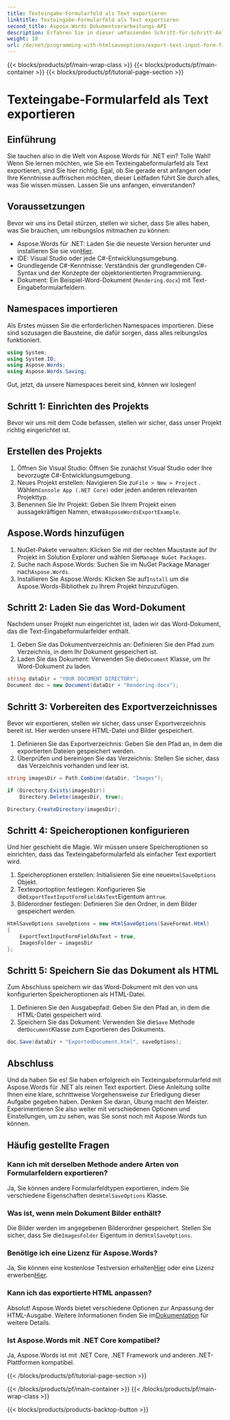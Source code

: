 ```yaml
---
title: Texteingabe-Formularfeld als Text exportieren
linktitle: Texteingabe-Formularfeld als Text exportieren
second_title: Aspose.Words Dokumentverarbeitungs-API
description: Erfahren Sie in dieser umfassenden Schritt-für-Schritt-Anleitung, wie Sie mit Aspose.Words für .NET Text-Eingabeformularfelder als einfachen Text exportieren.
weight: 10
url: /de/net/programming-with-htmlsaveoptions/export-text-input-form-field-as-text/
---
```


{{< blocks/products/pf/main-wrap-class >}}
{{< blocks/products/pf/main-container >}}
{{< blocks/products/pf/tutorial-page-section >}}

# Texteingabe-Formularfeld als Text exportieren

## Einführung

Sie tauchen also in die Welt von Aspose.Words für .NET ein? Tolle Wahl! Wenn Sie lernen möchten, wie Sie ein Texteingabeformularfeld als Text exportieren, sind Sie hier richtig. Egal, ob Sie gerade erst anfangen oder Ihre Kenntnisse auffrischen möchten, dieser Leitfaden führt Sie durch alles, was Sie wissen müssen. Lassen Sie uns anfangen, einverstanden?

## Voraussetzungen

Bevor wir uns ins Detail stürzen, stellen wir sicher, dass Sie alles haben, was Sie brauchen, um reibungslos mitmachen zu können:

-  Aspose.Words für .NET: Laden Sie die neueste Version herunter und installieren Sie sie von[Hier](https://releases.aspose.com/words/net/).
- IDE: Visual Studio oder jede C#-Entwicklungsumgebung.
- Grundlegende C#-Kenntnisse: Verständnis der grundlegenden C#-Syntax und der Konzepte der objektorientierten Programmierung.
- Dokument: Ein Beispiel-Word-Dokument (`Rendering.docx`) mit Text-Eingabeformularfeldern.

## Namespaces importieren

Als Erstes müssen Sie die erforderlichen Namespaces importieren. Diese sind sozusagen die Bausteine, die dafür sorgen, dass alles reibungslos funktioniert.

```csharp
using System;
using System.IO;
using Aspose.Words;
using Aspose.Words.Saving;
```

Gut, jetzt, da unsere Namespaces bereit sind, können wir loslegen!

## Schritt 1: Einrichten des Projekts

Bevor wir uns mit dem Code befassen, stellen wir sicher, dass unser Projekt richtig eingerichtet ist.

## Erstellen des Projekts

1. Öffnen Sie Visual Studio: Öffnen Sie zunächst Visual Studio oder Ihre bevorzugte C#-Entwicklungsumgebung.
2.  Neues Projekt erstellen: Navigieren Sie zu`File > New > Project` . Wählen`Console App (.NET Core)` oder jeden anderen relevanten Projekttyp.
3.  Benennen Sie Ihr Projekt: Geben Sie Ihrem Projekt einen aussagekräftigen Namen, etwa`AsposeWordsExportExample`.

## Aspose.Words hinzufügen

1.  NuGet-Pakete verwalten: Klicken Sie mit der rechten Maustaste auf Ihr Projekt im Solution Explorer und wählen Sie`Manage NuGet Packages`.
2.  Suche nach Aspose.Words: Suchen Sie im NuGet Package Manager nach`Aspose.Words`.
3.  Installieren Sie Aspose.Words: Klicken Sie auf`Install` um die Aspose.Words-Bibliothek zu Ihrem Projekt hinzuzufügen.

## Schritt 2: Laden Sie das Word-Dokument

Nachdem unser Projekt nun eingerichtet ist, laden wir das Word-Dokument, das die Text-Eingabeformularfelder enthält.

1. Geben Sie das Dokumentverzeichnis an: Definieren Sie den Pfad zum Verzeichnis, in dem Ihr Dokument gespeichert ist.
2.  Laden Sie das Dokument: Verwenden Sie die`Document` Klasse, um Ihr Word-Dokument zu laden.

```csharp
string dataDir = "YOUR DOCUMENT DIRECTORY";
Document doc = new Document(dataDir + "Rendering.docx");
```

## Schritt 3: Vorbereiten des Exportverzeichnisses

Bevor wir exportieren, stellen wir sicher, dass unser Exportverzeichnis bereit ist. Hier werden unsere HTML-Datei und Bilder gespeichert.

1. Definieren Sie das Exportverzeichnis: Geben Sie den Pfad an, in dem die exportierten Dateien gespeichert werden.
2. Überprüfen und bereinigen Sie das Verzeichnis: Stellen Sie sicher, dass das Verzeichnis vorhanden und leer ist.

```csharp
string imagesDir = Path.Combine(dataDir, "Images");

if (Directory.Exists(imagesDir))
    Directory.Delete(imagesDir, true);

Directory.CreateDirectory(imagesDir);
```

## Schritt 4: Speicheroptionen konfigurieren

Und hier geschieht die Magie. Wir müssen unsere Speicheroptionen so einrichten, dass das Texteingabeformularfeld als einfacher Text exportiert wird.

1.  Speicheroptionen erstellen: Initialisieren Sie eine neue`HtmlSaveOptions` Objekt.
2.  Textexportoption festlegen: Konfigurieren Sie die`ExportTextInputFormFieldAsText`Eigentum an`true`.
3. Bilderordner festlegen: Definieren Sie den Ordner, in dem Bilder gespeichert werden.

```csharp
HtmlSaveOptions saveOptions = new HtmlSaveOptions(SaveFormat.Html)
{
    ExportTextInputFormFieldAsText = true,
    ImagesFolder = imagesDir
};
```

## Schritt 5: Speichern Sie das Dokument als HTML

Zum Abschluss speichern wir das Word-Dokument mit den von uns konfigurierten Speicheroptionen als HTML-Datei.

1. Definieren Sie den Ausgabepfad: Geben Sie den Pfad an, in dem die HTML-Datei gespeichert wird.
2.  Speichern Sie das Dokument: Verwenden Sie die`Save` Methode der`Document`Klasse zum Exportieren des Dokuments.

```csharp
doc.Save(dataDir + "ExportedDocument.html", saveOptions);
```

## Abschluss

Und da haben Sie es! Sie haben erfolgreich ein Texteingabeformularfeld mit Aspose.Words für .NET als reinen Text exportiert. Diese Anleitung sollte Ihnen eine klare, schrittweise Vorgehensweise zur Erledigung dieser Aufgabe gegeben haben. Denken Sie daran, Übung macht den Meister. Experimentieren Sie also weiter mit verschiedenen Optionen und Einstellungen, um zu sehen, was Sie sonst noch mit Aspose.Words tun können.

## Häufig gestellte Fragen

### Kann ich mit derselben Methode andere Arten von Formularfeldern exportieren?

 Ja, Sie können andere Formularfeldtypen exportieren, indem Sie verschiedene Eigenschaften des`HtmlSaveOptions` Klasse.

### Was ist, wenn mein Dokument Bilder enthält?

 Die Bilder werden im angegebenen Bilderordner gespeichert. Stellen Sie sicher, dass Sie die`ImagesFolder` Eigentum in der`HtmlSaveOptions`.

### Benötige ich eine Lizenz für Aspose.Words?

 Ja, Sie können eine kostenlose Testversion erhalten[Hier](https://releases.aspose.com/) oder eine Lizenz erwerben[Hier](https://purchase.aspose.com/buy).

### Kann ich das exportierte HTML anpassen?

 Absolut! Aspose.Words bietet verschiedene Optionen zur Anpassung der HTML-Ausgabe. Weitere Informationen finden Sie im[Dokumentation](https://reference.aspose.com/words/net/) für weitere Details.

### Ist Aspose.Words mit .NET Core kompatibel?

Ja, Aspose.Words ist mit .NET Core, .NET Framework und anderen .NET-Plattformen kompatibel.

{{< /blocks/products/pf/tutorial-page-section >}}

{{< /blocks/products/pf/main-container >}}
{{< /blocks/products/pf/main-wrap-class >}}

{{< blocks/products/products-backtop-button >}}

